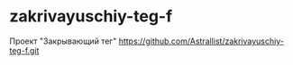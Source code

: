 # zakrivayuschiy-teg-f
Проект "Закрывающий тег"
https://github.com/Astrallist/zakrivayuschiy-teg-f.git
